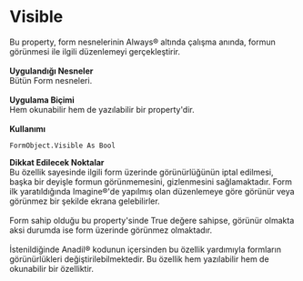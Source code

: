 # Visible

Bu property, form nesnelerinin Always® altında çalışma anında, formun görünmesi ile ilgili düzenlemeyi gerçekleştirir.\
\
**Uygulandığı Nesneler**\
Bütün Form nesneleri.\
\
**Uygulama Biçimi**\
Hem okunabilir hem de yazılabilir bir property'dir.\
\
**Kullanımı**

```
FormObject.Visible As Bool
```

**Dikkat Edilecek Noktalar**\
Bu özellik sayesinde ilgili form üzerinde görünürlüğünün iptal edilmesi, başka bir deyişle formun görünmemesini, gizlenmesini sağlamaktadır. Form ilk yaratıldığında Imagine®'de yapılmış olan düzenlemeye göre görünür veya görünmez bir şekilde ekrana gelebilirler.\
\
Form sahip olduğu bu property'sinde True değere sahipse, görünür olmakta aksi durumda ise form üzerinde görünmez olmaktadır.\
\
İstenildiğinde Anadil® kodunun içersinden bu özellik yardımıyla formların görünürlükleri değiştirilebilmektedir. Bu özellik hem yazılabilir hem de okunabilir bir özelliktir.
